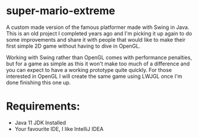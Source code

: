 # super-mario-extreme

A custom made version of the famous platformer made with Swing in Java. 
This is an old project I completed years ago and I'm picking it up again to do some improvements and share it with people that would like to make their first simple 2D game without having to dive in OpenGL.

Working with Swing rather than OpenGL comes with performance penalties, but for a game as simple as this it won't make too much of a difference and you can expect to have a working prototype quite quickly. 
For those interested in OpenGL I will create the same game using LWJGL once I'm done finishing this one up.

# Requirements:
- Java 11 JDK Installed 
- Your favourite IDE, I like IntelliJ IDEA
